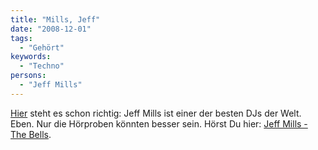 ```yaml
---
title: "Mills, Jeff"
date: "2008-12-01"
tags:
  - "Gehört"
keywords:
  - "Techno"
persons:
  - "Jeff Mills"
---
```


[Hier](http://www.zeit.de/online/2008/49/jeff-mills-portrait?page=all) steht es schon richtig: Jeff Mills ist einer der besten DJs der Welt. Eben. Nur die Hörproben könnten besser sein. Hörst Du hier: [Jeff Mills - The Bells](https://www.youtube.com/watch?v=DwpedKWwS3w).
